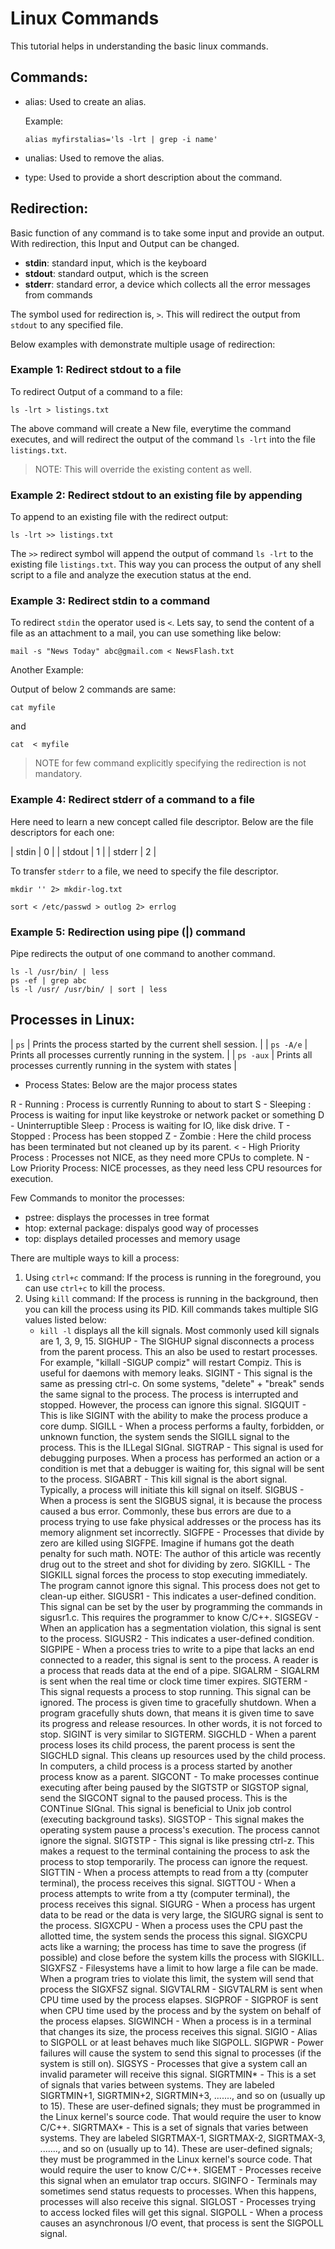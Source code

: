 # Linux Commands

This tutorial helps in understanding the basic linux commands. 

## Commands:

- alias:    Used to create an alias.
    
    Example:
    ```
    alias myfirstalias='ls -lrt | grep -i name'
    ```
- unalias:  Used to remove the alias.
- type:     Used to provide a short description about the command.

## Redirection:

Basic function of any command is to take some input and provide an output. With redirection, this Input and Output can be changed.

- **stdin**: standard input, which is the keyboard
- **stdout**: standard output, which is the screen
- **stderr**: standard error, a device which collects all the error messages from commands

The symbol used for redirection is, `>`. This will redirect the output from `stdout` to any specified file.

Below examples with demonstrate multiple usage of redirection:

### Example 1: Redirect stdout to a file

To redirect Output of a command to a file:

```
ls -lrt > listings.txt
```

The above command will create a New file, everytime the command executes, and will redirect the output of the command `ls -lrt` into the file `listings.txt`. 

> NOTE: This will override the existing content as well.

### Example 2: Redirect stdout to an existing file by appending

To append to an existing file with the redirect output:

```
ls -lrt >> listings.txt
```

The `>>` redirect symbol will append the output of command `ls -lrt` to the existing file `listings.txt`. This way you can process the output of any shell script to a file and analyze the execution status at the end.

### Example 3: Redirect stdin to a command

To redirect `stdin` the operator used is `<`. Lets say, to send the content of a file as an attachment to a mail, you can use something like below:

```
mail -s "News Today" abc@gmail.com < NewsFlash.txt
```

Another Example:

Output of below 2 commands are same:

```
cat myfile
```

and 

```
cat  < myfile
```

>NOTE for few command explicitly specifying the redirection is not mandatory.

### Example 4: Redirect stderr of a command to a file

Here need to learn a new concept called file descriptor. Below are the file descriptors for each one:

| stdin     | 0 |
| stdout    | 1 |
| stderr    | 2 |

To transfer `stderr` to a file, we need to specify the file descriptor.

```
mkdir '' 2> mkdir-log.txt
```

```
sort < /etc/passwd > outlog 2> errlog
```

### Example 5: Redirection using pipe (|) command

Pipe redirects the output of one command to another command.

```
ls -l /usr/bin/ | less
ps -ef | grep abc
ls -l /usr/ /usr/bin/ | sort | less
```

## Processes in Linux:

| `ps`      | Prints the process started by the current shell session.          |
| `ps -A/e` | Prints all processes currently running in the system.             |
| `ps -aux` | Prints all processes currently running in the system with states  |

- Process States: Below are the major process states

R - Running : Process is currently Running to about to start
S - Sleeping : Process is waiting for input like keystroke or network packet or something
D - Uninterruptible Sleep : Process is waiting for IO, like disk drive.
T - Stopped : Process has been stopped
Z - Zombie : Here the child process has been terminated but not cleaned up by its parent.
< - High Priority Process : Processes not NICE, as they need more CPUs to complete.
N - Low Priority Process: NICE processes, as they need less CPU resources for execution.

Few Commands to monitor the processes:
- pstree: displays the processes in tree format
- htop: external package: dispalys good way of processes
- top: displays detailed processes and memory usage

There are multiple ways to kill a process:
1. Using `ctrl+c` command: If the process is running in the foreground, you can use `ctrl+c` to kill the process.
2. Using `kill` command: If the process is running in the background, then you can kill the process using its PID. Kill commands takes multiple SIG values listed below:
    - `kill -l` displays all the kill signals. Most commonly used kill signals are 1, 3, 9, 15.
SIGHUP - The SIGHUP signal disconnects a process from the parent process. This an also be used to restart processes. For example, "killall -SIGUP compiz" will restart Compiz. This is useful for daemons with memory leaks.
SIGINT - This signal is the same as pressing ctrl-c. On some systems, "delete" + "break" sends the same signal to the process. The process is interrupted and stopped. However, the process can ignore this signal.
SIGQUIT - This is like SIGINT with the ability to make the process produce a core dump.
SIGILL - When a process performs a faulty, forbidden, or unknown function, the system sends the SIGILL signal to the process. This is the ILLegal SIGnal.
SIGTRAP - This signal is used for debugging purposes. When a process has performed an action or a condition is met that a debugger is waiting for, this signal will be sent to the process.
SIGABRT - This kill signal is the abort signal. Typically, a process will initiate this kill signal on itself.
SIGBUS - When a process is sent the SIGBUS signal, it is because the process caused a bus error. Commonly, these bus errors are due to a process trying to use fake physical addresses or the process has its memory alignment set incorrectly.
SIGFPE - Processes that divide by zero are killed using SIGFPE. Imagine if humans got the death penalty for such math. NOTE: The author of this article was recently drug out to the street and shot for dividing by zero.
SIGKILL - The SIGKILL signal forces the process to stop executing immediately. The program cannot ignore this signal. This process does not get to clean-up either.
SIGUSR1 - This indicates a user-defined condition. This signal can be set by the user by programming the commands in sigusr1.c. This requires the programmer to know C/C++.
SIGSEGV - When an application has a segmentation violation, this signal is sent to the process.
SIGUSR2 - This indicates a user-defined condition.
SIGPIPE - When a process tries to write to a pipe that lacks an end connected to a reader, this signal is sent to the process. A reader is a process that reads data at the end of a pipe.
SIGALRM - SIGALRM is sent when the real time or clock time timer expires.
SIGTERM - This signal requests a process to stop running. This signal can be ignored. The process is given time to gracefully shutdown. When a program gracefully shuts down, that means it is given time to save its progress and release resources. In other words, it is not forced to stop. SIGINT is very similar to SIGTERM.
SIGCHLD - When a parent process loses its child process, the parent process is sent the SIGCHLD signal. This cleans up resources used by the child process. In computers, a child process is a process started by another process know as a parent.
SIGCONT - To make processes continue executing after being paused by the SIGTSTP or SIGSTOP signal, send the SIGCONT signal to the paused process. This is the CONTinue SIGnal. This signal is beneficial to Unix job control (executing background tasks).
SIGSTOP - This signal makes the operating system pause a process's execution. The process cannot ignore the signal.
SIGTSTP - This signal is like pressing ctrl-z. This makes a request to the terminal containing the process to ask the process to stop temporarily. The process can ignore the request.
SIGTTIN - When a process attempts to read from a tty (computer terminal), the process receives this signal.
SIGTTOU - When a process attempts to write from a tty (computer terminal), the process receives this signal.
SIGURG - When a process has urgent data to be read or the data is very large, the SIGURG signal is sent to the process.
SIGXCPU - When a process uses the CPU past the allotted time, the system sends the process this signal. SIGXCPU acts like a warning; the process has time to save the progress (if possible) and close before the system kills the process with SIGKILL.
SIGXFSZ - Filesystems have a limit to how large a file can be made. When a program tries to violate this limit, the system will send that process the SIGXFSZ signal.
SIGVTALRM - SIGVTALRM is sent when CPU time used by the process elapses.
SIGPROF - SIGPROF is sent when CPU time used by the process and by the system on behalf of the process elapses.
SIGWINCH - When a process is in a terminal that changes its size, the process receives this signal.
SIGIO - Alias to SIGPOLL or at least behaves much like SIGPOLL.
SIGPWR - Power failures will cause the system to send this signal to processes (if the system is still on).
SIGSYS - Processes that give a system call an invalid parameter will receive this signal.
SIGRTMIN* - This is a set of signals that varies between systems. They are labeled SIGRTMIN+1, SIGRTMIN+2, SIGRTMIN+3, ......., and so on (usually up to 15). These are user-defined signals; they must be programmed in the Linux kernel's source code. That would require the user to know C/C++.
SIGRTMAX* - This is a set of signals that varies between systems. They are labeled SIGRTMAX-1, SIGRTMAX-2, SIGRTMAX-3, ......., and so on (usually up to 14). These are user-defined signals; they must be programmed in the Linux kernel's source code. That would require the user to know C/C++.
SIGEMT - Processes receive this signal when an emulator trap occurs.
SIGINFO - Terminals may sometimes send status requests to processes. When this happens, processes will also receive this signal.
SIGLOST - Processes trying to access locked files will get this signal.
SIGPOLL - When a process causes an asynchronous I/O event, that process is sent the SIGPOLL signal.